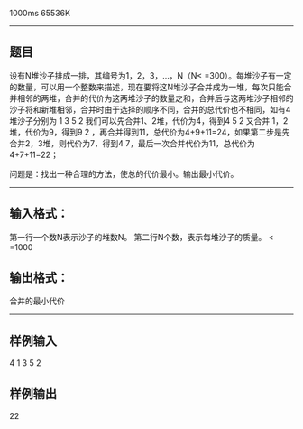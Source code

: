  1000ms  65536K
****************

## **题目**

设有N堆沙子排成一排，其编号为1，2，3，…，N（N< =300）。每堆沙子有一定的数量，可以用一个整数来描述，现在要将这N堆沙子合并成为一堆，每次只能合并相邻的两堆，合并的代价为这两堆沙子的数量之和，合并后与这两堆沙子相邻的沙子将和新堆相邻，合并时由于选择的顺序不同，合并的总代价也不相同，如有4堆沙子分别为  1    3    5    2  我们可以先合并1、2堆，代价为4，得到4  5  2  又合并  1，2堆，代价为9，得到9  2  ，再合并得到11，总代价为4+9+11=24，如果第二步是先合并2，3堆，则代价为7，得到4  7，最后一次合并代价为11，总代价为4+7+11=22；

问题是：找出一种合理的方法，使总的代价最小。输出最小代价。

**************

## **输入格式：**

第一行一个数N表示沙子的堆数N。 第二行N个数，表示每堆沙子的质量。  < =1000

## **输出格式：**

合并的最小代价

**************

## **样例输入**

4
1 3 5 2
## **样例输出**

22